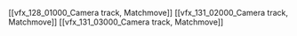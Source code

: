 [[vfx_128_01000_Camera track, Matchmove]]
[[vfx_131_02000_Camera track, Matchmove]]
[[vfx_131_03000_Camera track, Matchmove]]